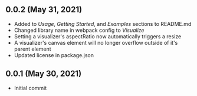 ## 0.0.2 (May 31, 2021)

-   Added to _Usage_, _Getting Started_, and _Examples_ sections to README.md
-   Changed library name in webpack config to _Visualize_
-   Setting a visualizer's aspectRatio now automatically triggers a resize
-   A visualizer's canvas element will no longer overflow outside of it's parent element
-   Updated license in package.json

## 0.0.1 (May 30, 2021)

-   Initial commit
